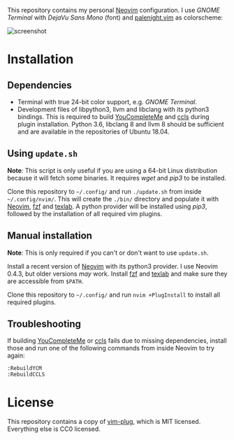 This repository contains my personal [Neovim](https://neovim.io/)
configuration. I use _GNOME Terminal_ with _DejaVu Sans Mono_ (font) and
[palenight.vim](https://github.com/drewtempelmeyer/palenight.vim) as
colorscheme:

![screenshot](https://user-images.githubusercontent.com/8235638/68037890-0b511500-fcc9-11e9-98b1-e31aa40b06f2.png)

# Installation

## Dependencies

* Terminal with true 24-bit color support, e.g. _GNOME Terminal_.
* Development files of libpython3, llvm and libclang with its python3
  bindings. This is required to build
  [YouCompleteMe](https://github.com/ycm-core/YouCompleteMe) and
  [ccls](https://github.com/MaskRay/ccls) during plugin installation.
  Python 3.6, libclang 8 and llvm 8 should be sufficient and are available
  in the repositories of Ubuntu 18.04.

## Using `update.sh`

**Note**: This script is only useful if you are using a 64-bit Linux
distribution because it will fetch some binaries. It requires _wget_ and
_pip3_ to be installed.

Clone this repository to `~/.config/` and run `./update.sh` from inside
`~/.config/nvim/`. This will create the `./bin/` directory and populate it
with [Neovim](https://neovim.io/), [fzf](https://github.com/junegunn/fzf)
and [texlab](https://texlab.netlify.com). A python provider will be
installed using _pip3_, followed by the installation of all required vim
plugins.

## Manual installation

**Note**: This is only required if you can't or don't want to use
`update.sh`.

Install a recent version of [Neovim](https://neovim.io/) with its python3
provider. I use Neovim 0.4.3, but older versions _may_ work. Install
[fzf](https://github.com/junegunn/fzf) and
[texlab](https://texlab.netlify.com) and make sure they are accessible from
`$PATH`.

Clone this repository to `~/.config/` and run `nvim +PlugInstall` to
install all required plugins.

## Troubleshooting

If building [YouCompleteMe](https://github.com/ycm-core/YouCompleteMe) or
[ccls](https://github.com/MaskRay/ccls) fails due to missing dependencies,
install those and run one of the following commands from inside Neovim to
try again:

```vim
:RebuildYCM
:RebuildCCLS
```

# License

This repository contains a copy of
[vim-plug](https://github.com/junegunn/vim-plug), which is MIT licensed.
Everything else is CC0 licensed.
